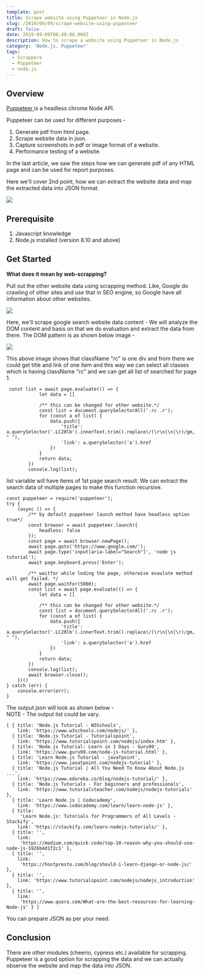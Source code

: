 ```yaml
---
template: post
title: Scrape website using Puppeteer in Node.js
slug: /2019/09/09/scrape-website-using-puppeteer
draft: false
date: 2019-09-09T06:49:00.000Z
description: How to scrape a website using Puppeteer in Node.js
category: 'Node.js, Puppeteer'
tags:
  - Scrappere
  - Puppeteer
  - node.js
---
```

## **Overview**

[Puppeteer ](https://pptr.dev/)is a headless chrome Node API. 

Puppeteer can be used for different purposes -

1. Generate pdf from html page. 
2. Scrape website data in json.
3. Capture screenshots in pdf or image format of a website. 
4. Performance testing of a website.

In the last article, we saw the steps how we can generate pdf of any HTML page and can be used for report purposes.

Here we'll cover 2nd point, how we can extract the website data and map the extracted data into JSON format.

![](/media/untitled-diagram-6-.jpg)

## Prerequisite

1. Javascript knowledge
2. Node.js installed (version 8.10 and above)

## Get Started

**What does it mean by web-scrapping?**

Pull out the other website data  using scrapping method. Like, Google do crawling of other sites and use that in SEO engine, so Google have all information about other websites.

![](/media/google-search.png)

Here, we'll scrape google search website data content - We will analyze the DOM content and basis on that we do evaluation and extract the data from there. The DOM pattern is as shown below image - 

![](/media/google-search-dom-d.png)

This above image shows that className "rc" is one div and from there we could get title and link of one item and this way we can select all classes which is having className "rc" and we can get all list of searched for page 1.

```
 const list = await page.evaluate(() => {
            let data = []

            /** this can be changed for other website.*/
            const list = document.querySelectorAll('.rc .r');
            for (const a of list) {
                data.push({
                    'title': a.querySelector('.LC20lb').innerText.trim().replace(/(\r\n|\n|\r)/gm, " "),
                    'link': a.querySelector('a').href
                })
            }
            return data;
        })
        console.log(list);
```

list variable will have items of 1st page search result. We can extract the search data of multiple pages to make this function recursive.  

```
const puppeteer = require('puppeteer');
try {
    (async () => {
        /** by default puppeteer launch method have headless option true*/
        const browser = await puppeteer.launch({
            headless: false
        });
        const page = await browser.newPage();
        await page.goto('https://www.google.com/');
        await page.type('input[aria-label="Search"]', 'node js tutorial');
        await page.keyboard.press('Enter');
        
        /** waitfor while loding the page, otherwise evaulate method will get failed. */
        await page.waitFor(5000);
        const list = await page.evaluate(() => {
            let data = []

            /** this can be changed for other website.*/
            const list = document.querySelectorAll('.rc .r');
            for (const a of list) {
                data.push({
                    'title': a.querySelector('.LC20lb').innerText.trim().replace(/(\r\n|\n|\r)/gm, " "),
                    'link': a.querySelector('a').href
                })
            }
            return data;
        })
        console.log(list);
        await browser.close();
    })()
} catch (err) {
    console.error(err);
}
```

The output json will look as shown below -\
NOTE - The output list could be vary.

```
[ { title: 'Node.js Tutorial - W3Schools',
    link: 'https://www.w3schools.com/nodejs/' },
  { title: 'Node.js Tutorial - Tutorialspoint',
    link: 'https://www.tutorialspoint.com/nodejs/index.htm' },
  { title: 'Node.js Tutorial: Learn in 3 Days - Guru99',
    link: 'https://www.guru99.com/node-js-tutorial.html' },
  { title: 'Learn Node.js Tutorial - javaTpoint',
    link: 'https://www.javatpoint.com/nodejs-tutorial' },
  { title: 'Node.js Tutorial | All You Need To Know About Node.js ...',
    link: 'https://www.edureka.co/blog/nodejs-tutorial/' },
  { title: 'Node.js Tutorials - For beginners and professionals',
    link: 'https://www.tutorialsteacher.com/nodejs/nodejs-tutorials' },
  { title: 'Learn Node.js | Codecademy',
    link: 'https://www.codecademy.com/learn/learn-node-js' },
  { title:
     'Learn Node.js: Tutorials for Programmers of All Levels - Stackify',
    link: 'https://stackify.com/learn-nodejs-tutorials/' },
  { title: '',
    link:
     'https://medium.com/quick-code/top-10-reason-why-you-should-use-node-js-5926b4d1f2c1' },
  { title: '',
    link:
     'https://hostpresto.com/blog/should-i-learn-django-or-node-js/' },
  { title: '',
    link: 'https://www.tutorialspoint.com/nodejs/nodejs_introduction' },
  { title: '',
    link:
     'https://www.quora.com/What-are-the-best-resources-for-learning-Node-js' } ]
```

You can prepare JSON as per your need.

## Conclusion

There are other modules (cheerio, cypress etc.) available for scrapping. Puppeteer is a good option for scrapping the data and we can actually observe the website and map the data into JSON.
